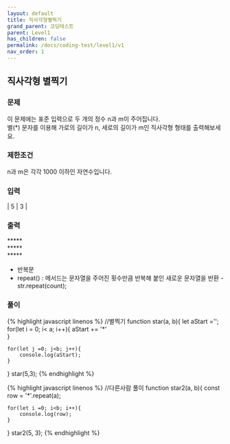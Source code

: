 ```yaml
---
layout: default
title: 직사각형별찍기
grand_parent: 코딩테스트
parent: Level1
has_children: false
permalink: /docs/coding-test/level1/v1
nav_order: 1
---
```



## **직사각형 별찍기** 

### **문제** 
이 문제에는 표준 입력으로 두 개의 정수 n과 m이 주어집니다.  
별(\*) 문자를 이용해 가로의 길이가 n, 세로의 길이가 m인 직사각형 형태를 출력해보세요.


### **제한조건**
n과 m은 각각 1000 이하인 자연수입니다.

### **입력**
| 5        | 3          | 

### **출력**
\*\*\*\*\*  
\*\*\*\*\*  
\*\*\*\*\*  


- 반복문
- repeat() : 메서드는 문자열을 주어진 횟수만큼 반복해 붙인 새로운 문자열을 반환 - str.repeat(count); 

### **풀이**
{% highlight javascript linenos %}
//별찍기
function star(a, b){
    let aStart ='';
    for(let i = 0; i< a; i++){
        aStart += '*'             
    }
    
    for(let j =0; j<b; j++){
        console.log(aStart);
    }
}
star(5,3);
{% endhighlight %}



{% highlight javascript linenos %}
//다른사람 풀이
function star2(a, b){
    const row = '*'.repeat(a);

    for(let i =0; i<b; i++){
        console.log(row);
    }
}
star2(5, 3);
{% endhighlight %}


